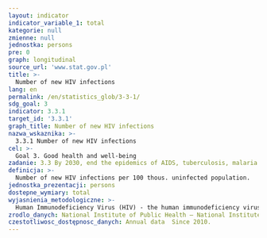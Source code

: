 ```yaml
---
layout: indicator
indicator_variable_1: total
kategorie: null
zmienne: null
jednostka: persons
pre: 0
graph: longitudinal
source_url: 'www.stat.gov.pl'
title: >-
  Number of new HIV infections
lang: en
permalink: /en/statistics_glob/3-3-1/
sdg_goal: 3
indicator: 3.3.1
target_id: '3.3.1'
graph_title: Number of new HIV infections
nazwa_wskaznika: >-
  3.3.1 Number of new HIV infections
cel: >-
  Goal 3. Good health and well-being
zadanie: 3.3 By 2030, end the epidemics of AIDS, tuberculosis, malaria and neglected tropical diseases and combat hepatitis, water-borne diseases and other communicable diseases
definicja: >-
  Number of new HIV infections per 100 thous. uninfected population.
jednostka_prezentacji: persons
dostepne_wymiary: total
wyjasnienia_metodologiczne: >-
  Human Immunodeficiency Virus (HIV) - the human immunodeficiency virus that attacks, weakens and destroys the body's immune system, resulting in the loss of human ability to fight various diseases and infections.HIV is transmitted: by blood, through sexual contact, from an infected mother to a child (the child may be prevented from damaging the mother during pregnancy, childbirth or breast-feeding).The indicator is calculated on the basis of the MZ-56 report on contagious diseases, infections and intoxication, and MZ-57 reports of contagious diseases by sex, age, place of residence and seasonality. Data concern new HIV infections, which according to the International Statistical Classification of Diseases and Health Problems ICD-10 are classified under the disease symbol: Z21 as an asymptomatic state of HIV infection and B20-B24 B20 - Disease caused by the human immunodeficiency virus [HIV], which results in infectious and parasitic diseases, B21 - Disease caused by the human immunodeficiency virus [HIV], which results in malignant tumors, B22 - Disease caused by the human immunodeficiency virus [HIV], which results in other specified diseases, B23 - Disease caused by the human immunodeficiency virus [HIV], which results in other states, B24 - Disease caused by the human immunodeficiency virus [HIV]. Not specified.
zrodlo_danych: National Institute of Public Health – National Institute of Hygiene
czestotliwosc_dostępnosc_danych: Annual data  Since 2010.
---
```


